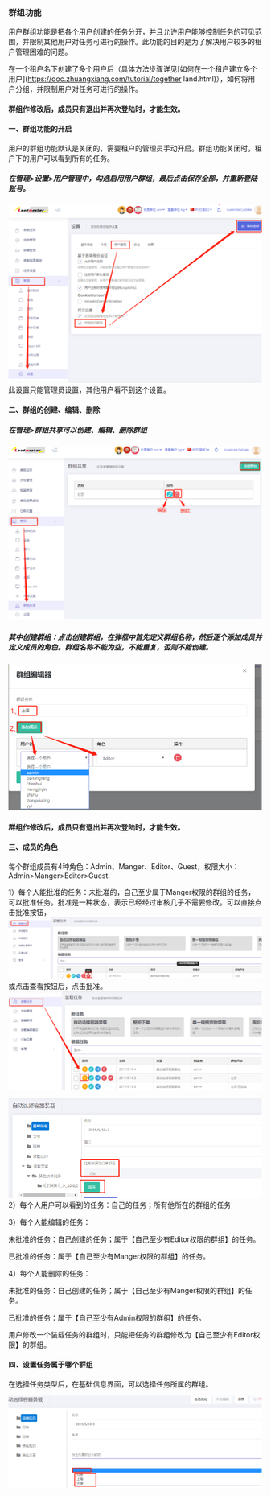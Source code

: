 ### 群组功能

用户群组功能是把各个用户创建的任务分开，并且允许用户能够控制任务的可见范围，并限制其他用户对任务可进行的操作。此功能的目的是为了解决用户较多的租户管理困难的问题。

在一个租户名下创建了多个用户后（具体方法步骤详见[如何在一个租户建立多个用户](https://doc.zhuangxiang.com/tutorial/together land.html)），如何将用户分组，并限制用户对任务可进行的操作。

#### 群组作修改后，成员只有退出并再次登陆时，才能生效。

#### 一、群组功能的开启

用户的群组功能默认是关闭的，需要租户的管理员手动开启。群组功能关闭时，租户下的用户可以看到所有的任务。

##### 在管理&gt;设置&gt;用户管理中，勾选启用用户群组，最后点击保存全部，并重新登陆账号。

![](/assets/dfasdgsdfgimport.png)此设置只能管理员设置，其他用户看不到这个设置。

#### 二、群组的创建、编辑、删除

##### 在管理&gt;群组共享可以创建、编辑、删除群组

##### ![](/assets/import.pnggfff)

##### 其中创建群组：点击创建群组，在弹框中首先定义群组名称，然后逐个添加成员并定义成员的角色。群组名称不能为空，不能重复，否则不能创建。

![](/assets/dfsfd)

#### 群组作修改后，成员只有退出并再次登陆时，才能生效。

#### 三、成员的角色

每个群组成员有4种角色：Admin、Manger、Editor、Guest，权限大小：Admin&gt;Manger&gt;Editor&gt;Guest.

1）每个人能批准的任务：未批准的，自己至少属于Manger权限的群组的任务，可以批准任务。批准是一种状态，表示已经经过审核几乎不需要修改。可以直接点击批准按钮，![](/assets/456656import.png)或点击查看按钮后，点击批准。![](/assets/46566+6import.png)

![](/assets/566import.png)2）每个人用户可以看到的任务：自己的任务；所有他所在的群组的任务

3）每个人能编辑的任务：

未批准的任务：自己创建的任务；属于【自己至少有Editor权限的群组】的任务。

已批准的任务：属于【自己至少有Manger权限的群组】的任务。

4）每个人能删除的任务：

未批准的任务：自己创建的任务；属于【自己至少有Manger权限的群组】的任务。

已批准的任务：属于【自己至少有Admin权限的群组】的任务。

用户修改一个装载任务的群组时，只能把任务的群组修改为【自己至少有Editor权限】的群组。

#### 四、设置任务属于哪个群组

在选择任务类型后，在基础信息界面，可以选择任务所属的群组。

![](/assets/fafgaimport.png)

